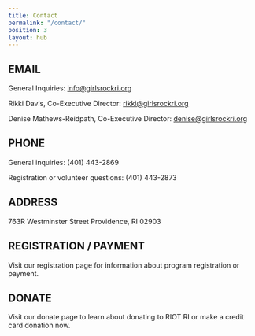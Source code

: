 ```yaml
---
title: Contact
permalink: "/contact/"
position: 3
layout: hub
---
```


## EMAIL
General Inquiries: info@girlsrockri.org

Rikki Davis, Co-Executive Director: rikki@girlsrockri.org

Denise Mathews-Reidpath, Co-Executive Director: denise@girlsrockri.org

## PHONE
General inquiries: (401) 443-2869

Registration or volunteer questions: (401) 443-2873

## ADDRESS
763R Westminster Street
Providence, RI 02903

## REGISTRATION / PAYMENT
Visit our registration page for information about program registration or payment.

## DONATE
Visit our donate page to learn about donating to RIOT RI or make a credit card donation now.